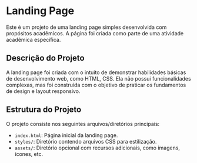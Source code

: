 # Landing Page

Este é um projeto de uma landing page simples desenvolvida com propósitos acadêmicos. A página foi criada como parte de uma atividade acadêmica específica.

## Descrição do Projeto

A landing page foi criada com o intuito de demonstrar habilidades básicas de desenvolvimento web, como HTML, CSS. Ela não possui funcionalidades complexas, mas foi construída com o objetivo de praticar os fundamentos de design e layout responsivo.

## Estrutura do Projeto

O projeto consiste nos seguintes arquivos/diretórios principais:

- `index.html`: Página inicial da landing page.
- `styles/`: Diretório contendo arquivos CSS para estilização.
- `assets/`: Diretório opcional com recursos adicionais, como imagens, ícones, etc.
